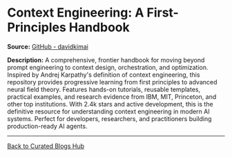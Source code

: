 # Context Engineering: A First-Principles Handbook

**Source:** [GitHub - davidkimai](https://github.com/davidkimai/Context-Engineering)

**Description:**
A comprehensive, frontier handbook for moving beyond prompt engineering to context design, orchestration, and optimization. Inspired by Andrej Karpathy's definition of context engineering, this repository provides progressive learning from first principles to advanced neural field theory. Features hands-on tutorials, reusable templates, practical examples, and research evidence from IBM, MIT, Princeton, and other top institutions. With 2.4k stars and active development, this is the definitive resource for understanding context engineering in modern AI systems. Perfect for developers, researchers, and practitioners building production-ready AI agents.

---

[Back to Curated Blogs Hub](./README.md)
